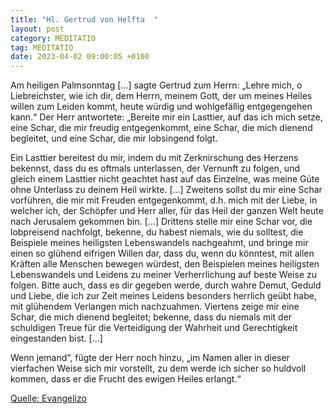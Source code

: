 ```yaml
---
title: "Hl. Gertrud von Helfta  "
layout: post
category: MEDITATIO
tag: MEDITATIO
date: 2023-04-02 09:00:05 +0100
---
```

Am heiligen Palmsonntag […] sagte Gertrud zum Herrn: „Lehre mich, o Liebreichster, wie ich dir, dem Herrn, meinem Gott, der um meines Heiles willen zum Leiden kommt, heute würdig und wohlgefällig entgegengehen kann.“ Der Herr antwortete: „Bereite mir ein Lasttier, auf das ich mich setze, eine Schar, die mir freudig entgegenkommt, eine Schar, die mich dienend begleitet, und eine Schar, die mir lobsingend folgt.<!--more--> 

Ein Lasttier bereitest du mir, indem du mit Zerknirschung des Herzens bekennst, dass du es oftmals unterlassen, der Vernunft zu folgen, und gleich einem Lasttier nicht geachtet hast auf das Einzelne, was meine Güte ohne Unterlass zu deinem Heil wirkte. […] Zweitens sollst du mir eine Schar vorführen, die mir mit Freuden entgegenkommt, d.h. mich mit der Liebe, in welcher ich, der Schöpfer und Herr aller, für das Heil der ganzen Welt heute nach Jerusalem gekommen bin. […] Drittens stelle mir eine Schar vor, die lobpreisend nachfolgt, bekenne, du habest niemals, wie du solltest, die Beispiele meines heiligsten Lebenswandels nachgeahmt, und bringe mir einen so glühend eifrigen Willen dar, dass du, wenn du könntest, mit allen Kräften alle Menschen bewegen würdest, den Beispielen meines heiligsten Lebenswandels und Leidens zu meiner Verherrlichung auf beste Weise zu folgen. Bitte auch, dass es dir gegeben werde, durch wahre Demut, Geduld und Liebe, die ich zur Zeit meines Leidens besonders herrlich geübt habe, mit glühendem Verlangen mich nachzuahmen. Viertens zeige mir eine Schar, die mich dienend begleitet; bekenne, dass du niemals mit der schuldigen Treue für die Verteidigung der Wahrheit und Gerechtigkeit eingestanden bist. […]

Wenn jemand“, fügte der Herr noch hinzu, „im Namen aller in dieser vierfachen Weise sich mir vorstellt, zu dem werde ich sicher so huldvoll kommen, dass er die Frucht des ewigen Heiles erlangt.“

[Quelle: Evangelizo](https://evangeliumtagfuertag.org/DE/gospel)